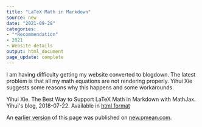 ```yaml
---
title: "LaTeX Math in Markdown"
source: new
date: "2021-09-28"
categories:
- "*Recommendation"
- 2021
- Website details
output: html_document
page_update: complete
---
```


I am having difficulty getting my website converted to blogdown. The latest problem is that all my math equations are not rendering properly. Yihui Xie suggests some reasons why this happens and some workarounds.

<!---more--->

Yihui Xie. The Best Way to Support LaTeX Math in Markdown with MathJax. Yihui's blog, 2018-07-22. Available in [html format][xie1]

[xie1]: https://yihui.org/en/2018/07/latex-math-markdown/

An [earlier version][sim2] of this page was published on [new.pmean.com][sim1].

[sim1]: http://new.pmean.com
[sim2]: http://new.pmean.com/blogdown-math/
